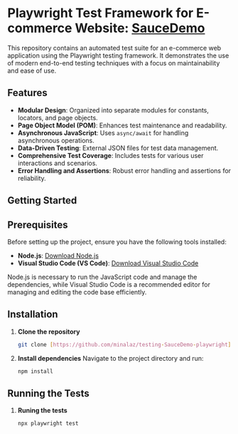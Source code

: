 # Playwright Test Framework for E-commerce Website: [SauceDemo](https://www.saucedemo.com/)

This repository contains an automated test suite for an e-commerce web application using the Playwright testing framework. It demonstrates the use of modern end-to-end testing techniques with a focus on maintainability and ease of use.

## Features

- **Modular Design**: Organized into separate modules for constants, locators, and page objects.
- **Page Object Model (POM)**: Enhances test maintenance and readability.
- **Asynchronous JavaScript**: Uses `async/await` for handling asynchronous operations.
- **Data-Driven Testing**: External JSON files for test data management.
- **Comprehensive Test Coverage**: Includes tests for various user interactions and scenarios.
- **Error Handling and Assertions**: Robust error handling and assertions for reliability.

## Getting Started

## Prerequisites

Before setting up the project, ensure you have the following tools installed:

- **Node.js**: [Download Node.js](https://nodejs.org/)
- **Visual Studio Code (VS Code)**: [Download Visual Studio Code](https://code.visualstudio.com/)

Node.js is necessary to run the JavaScript code and manage the dependencies, while Visual Studio Code is a recommended editor for managing and editing the code base efficiently.


## Installation

1. **Clone the repository**
   ```bash
   git clone [https://github.com/minalaz/testing-SauceDemo-playwright]
2. **Install dependencies**
   Navigate to the project directory and run:
   ```bash
   npm install
   
## Running the Tests
1. **Runing the tests**
   ```bash
   npx playwright test
   





   
